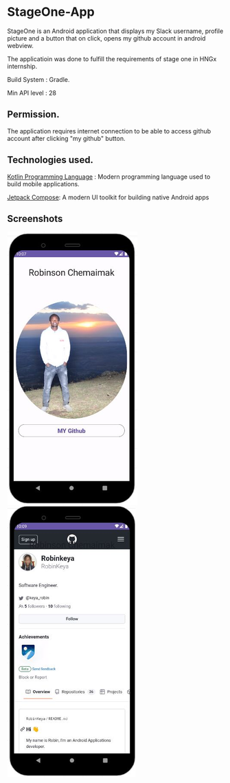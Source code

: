 # StageOne-App

StageOne is an Android application that  displays my Slack username, profile picture and  a button that on click, opens my github account in android webview. 

The applicatioin was done to fulfill the requirements of stage one in HNGx internship. 

Build System : Gradle.

Min API level : 28

## Permission.
The application requires internet connection to be able to access github account after clicking "my github" button.

## Technologies used.
[Kotlin Programming Language](kotlinlang.org) : Modern programming language used to build mobile applications. 

[Jetpack Compose](https://developer.android.com/jetpack/compose): A modern UI toolkit for building native Android apps


## Screenshots

![alt text](https://github.com/RobinKeya/StageOne-App/blob/master/screenshots/ss1.JPG "Home screen")
![alt text](https://github.com/RobinKeya/StageOne-App/blob/master/screenshots/ss2.JPG "Github screen")

